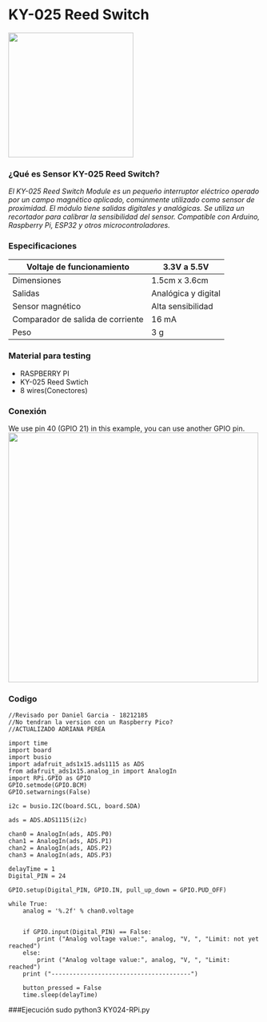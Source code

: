 # KY-025 Reed Switch
<img src="https://uelectronics.com/wp-content/uploads/2017/06/AR0043-Sensor-KY-025-v5.jpg" width="250">

### ¿Qué es Sensor KY-025 Reed Switch?

_El KY-025 Reed Switch Module es un pequeño interruptor eléctrico operado por un campo magnético aplicado, comúnmente utilizado como sensor de proximidad._
_El módulo tiene salidas digitales y analógicas._
_Se utiliza un recortador para calibrar la sensibilidad del sensor._
_Compatible con Arduino, Raspberry Pi, ESP32 y otros microcontroladores._


### Especificaciones

| Voltaje de funcionamiento       | 3.3V a 5.5V             |
|---------------------------------|-------------------------|
| Dimensiones                     | 1.5cm x 3.6cm           |
| Salidas                         | Analógica y digital     |
|Sensor magnético                 | Alta sensibilidad       |
|Comparador de salida de corriente| 16 mA                   |
|Peso                             | 3 g                     |


### Material para testing

  - RASPBERRY PI
  - KY-025 Reed Swtich
  - 8 wires(Conectores)

  
### Conexión

We use pin 40 (GPIO 21) in this example, you can use another GPIO pin.
<img src="https://sensorkit.joy-it.net/files/files/sensors/KY-024/024-RPi.svg" width="500">

### Codigo

```
//Revisado por Daniel Garcia - 18212185
//No tendran la version con un Raspberry Pico?
//ACTUALIZADO ADRIANA PEREA

import time
import board
import busio
import adafruit_ads1x15.ads1115 as ADS
from adafruit_ads1x15.analog_in import AnalogIn
import RPi.GPIO as GPIO
GPIO.setmode(GPIO.BCM)
GPIO.setwarnings(False)

i2c = busio.I2C(board.SCL, board.SDA)

ads = ADS.ADS1115(i2c)

chan0 = AnalogIn(ads, ADS.P0)
chan1 = AnalogIn(ads, ADS.P1)
chan2 = AnalogIn(ads, ADS.P2)
chan3 = AnalogIn(ads, ADS.P3)

delayTime = 1
Digital_PIN = 24

GPIO.setup(Digital_PIN, GPIO.IN, pull_up_down = GPIO.PUD_OFF)

while True:
    analog = '%.2f' % chan0.voltage
 
    
    if GPIO.input(Digital_PIN) == False:
        print ("Analog voltage value:", analog, "V, ", "Limit: not yet reached")
    else:
        print ("Analog voltage value:", analog, "V, ", "Limit: reached")
    print ("---------------------------------------")

    button_pressed = False
    time.sleep(delayTime)
```
###Ejecución
sudo python3 KY024-RPi.py
